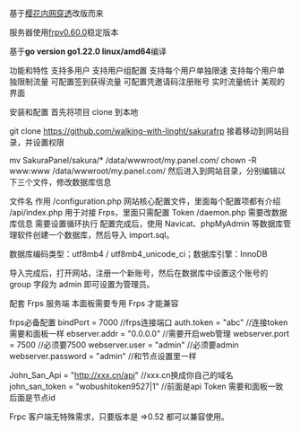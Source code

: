 

基于[樱花内网穿透](https://github.com/ZeroDream-CN/SakuraPanel)改版而来

服务器使用[frpv0.60.0](https://github.com/fatedier/frp/releases/tag/v0.60.0)稳定版本


基于**go version go1.22.0 linux/amd64**编译

功能和特性
支持多用户
支持用户组配置
支持每个用户单独限速
支持每个用户单独限制流量
可配置签到获得流量
可配置凭邀请码注册账号
实时流量统计
美观的界面

安装和配置
首先将项目 clone 到本地

git clone https://github.com/walking-with-linght/sakurafrp
接着移动到网站目录，并设置权限

mv SakuraPanel/sakura/* /data/wwwroot/my.panel.com/
chown -R www:www /data/wwwroot/my.panel.com/
然后进入到网站目录，分别编辑以下三个文件，修改数据库信息

文件名	作用
/configuration.php	网站核心配置文件，里面每个配置项都有介绍
/api/index.php	用于对接 Frps，里面只需配置 Token
/daemon.php	需要改数据库信息 需要设置循环执行
配置完成后，使用 Navicat、phpMyAdmin 等数据库管理软件创建一个数据库，然后导入 import.sql。

数据库编码类型：utf8mb4 / utf8mb4_unicode_ci；数据库引擎：InnoDB

导入完成后，打开网站，注册一个新账号，然后在数据库中设置这个账号的 group 字段为 admin 即可设置为管理员。

配套 Frps 服务端
本面板需要专用 Frps 才能兼容

frps必备配置
bindPort = 7000 //frps连接端口
auth.token = "abc" //连接token需要和面板一样
ebserver.addr = "0.0.0.0" //需要开启web管理
webserver.port = 7500  //必须要7500
webserver.user = "admin" //必须要admin
webserver.password = "admin" //和节点设置里一样

John_San_Api = "http://xxx.cn/api" //xxx.cn换成你自己的域名
john_san_token = "wobushitoken9527|1" //前面是api Token 需要和面板一致 后面是节点id

Frpc 客户端无特殊需求，只要版本是 =>0.52 都可以兼容使用。

